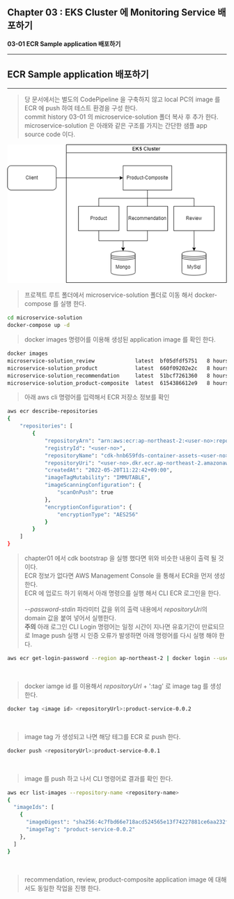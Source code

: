 ## Chapter 03 : EKS Cluster 에 Monitoring Service 배포하기

**03-01 ECR Sample application 배포하기**

---
## ECR Sample application 배포하기
---
> 당 문서에서는 별도의 CodePipeline 을 구축하지 않고 local PC의 image 를 ECR 에 push 하여 테스트 환경을 구성 한다.<br/>
> commit history 03-01 의 microservice-solution 폴더 복사 후 추가 한다.<br/>
> microservice-solution 은 아래와 같은 구조를 가지는 간단한 샘플 app source code 이다. <br/>

![microservice](./img/microservice.drawio.png)

> 프로젝트 루트 폴더에서 microservice-solution 폴더로 이동 해서 docker-compose 를 실행 한다.
```bash
cd microservice-solution
docker-compose up -d
```

> docker images 명령어를 이용해 생성된 application image 를 확인 한다.
```bash
docker images
microservice-solution_review             latest  bf05dfdf5751   8 hours ago    515MB
microservice-solution_product            latest  660f09202e2c   8 hours ago    504MB
microservice-solution_recommendation     latest  51bcf7261360   8 hours ago    504MB
microservice-solution_product-composite  latest  6154386612e9   8 hours ago    501MB
```
> 아래 aws cli 명령어를 입력해서 ECR 저장소 정보를 확인
```bash
aws ecr describe-repositories
{
    "repositories": [
        {
            "repositoryArn": "arn:aws:ecr:ap-northeast-2:<user-no>:repository/cdk-hnb659fds-container-assets-<user-no>-ap-northeast-2",
            "registryId": "<user-no>",
            "repositoryName": "cdk-hnb659fds-container-assets-<user-no>-ap-northeast-2",
            "repositoryUri": "<user-no>.dkr.ecr.ap-northeast-2.amazonaws.com/cdk-hnb659fds-container-assets-<user-no>-ap-northeast-2",
            "createdAt": "2022-05-20T11:22:42+09:00",
            "imageTagMutability": "IMMUTABLE",
            "imageScanningConfiguration": {
                "scanOnPush": true
            },
            "encryptionConfiguration": {
                "encryptionType": "AES256"
            }
        }
    ]
}
```
> chapter01 에서 cdk bootstrap 을 실행 했다면 위와 비슷한 내용이 출력 될 것이다.<br/>
> ECR 정보가 없다면 AWS Management Console 을 통해서 ECR을 먼저 생성한다.<br/>
> ECR 에 업로드 하기 위해서 아래 명령으를 실행 해서 CLI ECR 로그인을 한다. <br/>
> <br/>
> *--password-stdin* 파라미터 값을 위의 출력 내용에서 *repositoryUri*의 domain 값을 붙여 넣어서 실행한다.<br/>
> **주의** 아래 로그인 CLI Login 명령어는 일정 시간이 지나면 유효기간이 만료되므로 Image push 실행 시 인증 오류가 발생하면 아래 명령어를 다시 실행 해야 한다.
```bash
aws ecr get-login-password --region ap-northeast-2 | docker login --username AWS --password-stdin <user-no>.dkr.ecr.ap-northeast-2.amazonaws.com
```
<br/>

> docker iamge id 를 이용해서 *repositoryUrl* + ':tag' 로 image tag 를 생성 한다.
```bash
docker tag <image id> <repositoryUrl>:product-service-0.0.2
```
<br/>

> image tag 가 생성되고 나면 해당 테그를 ECR 로 push 한다.
```bash
docker push <repositoryUrl>:product-service-0.0.1
```
<br/>

> image 를 push 하고 나서 CLI 명령어로 결과를 확인 한다.
```bash
aws ecr list-images --repository-name <repository-name>
{
  "imageIds": [
    {
      "imageDigest": "sha256:4c7fbd66e718acd524565e13f74227881ce6aa232f731df0eb6b722f3c8b6c62",
      "imageTag": "product-service-0.0.2"
    },
  ]
}
```
<br/>

> recommendation, review, product-composite application image 에 대해서도 동일한 작업을 진행 한다.<br/>

 



